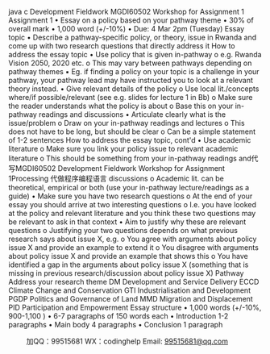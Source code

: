 java c
Development Fieldwork 
MGDI60502 
Workshop for Assignment 1 
Assignment 1
• Essay on a policy based on your pathway theme
• 30% of overall mark
• 1,000 word (+/-10%)
• Due: 4 Mar 2pm (Tuesday)
Essay topic 
• Describe a pathway-specific policy, or theory, issue in Rwanda and come up with two research questions that directly address it
How to address the essay topic
• Use policy that is given in-pathway
o e.g. Rwanda Vision 2050, 2020 etc.
o This may vary between pathways depending on pathway themes
▪ Eg. if finding a policy on your topic is a challenge in your pathway, your pathway lead may have instructed you    to look at a relevant theory instead.
• Give relevant details of the policy
o Use local lit./concepts where/if possible/relevant (see e.g. slides for lecture 1 in Bb)
o Make sure the reader understands what the policy is about
o Base this on your in-pathway readings and discussions
• Articulate clearly what is the issue/problem
o Draw on your in-pathway readings and lectures
o This does not have to be long, but should be clear
o Can be a simple statement of 1-2 sentences
How to address the essay topic, cont'd
• Use academic literature
o Make sure you link your policy issue to relevant academic literature
o This should be something from your in-pathway readings and代 写MGDI60502 Development Fieldwork Workshop for Assignment 1Processing
代做程序编程语言 discussions
o Academic lit. can be theoretical, empirical or both (use your in-pathway lecture/readings as a guide)
• Make sure you have two research questions
o At the end of your essay you should arrive at two interesting questions
o I.e. you have looked at the policy and relevant literature and you think these two questions may be relevant to ask in that context
• Aim to justify why these are relevant questions
o Justifying your two questions depends on what previous research says about issue X, e.g.
o You agree with arguments about policy issue X and provide an example to extend it
o You disagree with arguments about policy issue X and provide an example that shows this
o You have identified a gap in the arguments about policy issue X (something that is missing in previous research/discussion about policy issue X)
Pathway Address your research theme 
DM Development and Service Delivery
ECCD Climate Change and Conservation
GTI Industrialisation and Development
PGDP Politics and Governance of Land
MMD Migration and Displacement
PID Participation and Empowerment
Essay structure 
• 1,000 words (+/-10%, 900-1,100 )
• 6-7 paragraphs of 150 words each
• Introduction 1-2 paragraphs
• Main body 4 paragraphs
• Conclusion 1 paragraph





         
加QQ：99515681  WX：codinghelp  Email: 99515681@qq.com
